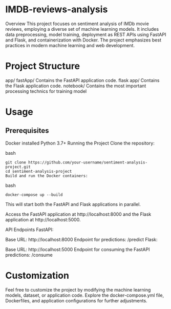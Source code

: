 # IMDB-reviews-analysis

Overview
This project focuses on sentiment analysis of IMDb movie reviews, employing a diverse set of machine learning models. It includes data preprocessing, model training, deployment as REST APIs using FastAPI and Flask, and containerization with Docker. The project emphasizes best practices in modern machine learning and web development.

# Project Structure
app/
fastApp/
Contains the FastAPI application code.
flask app/
Contains the Flask application code.
notebook/
Contains the most important processing technics for training model

# Usage

## Prerequisites
Docker installed
Python 3.7+
Running the Project
Clone the repository:

bash
```
git clone https://github.com/your-username/sentiment-analysis-project.git
cd sentiment-analysis-project
Build and run the Docker containers:
```
bash
```
docker-compose up --build
```
This will start both the FastAPI and Flask applications in parallel.

Access the FastAPI application at http://localhost:8000 and the Flask application at http://localhost:5000.

API Endpoints
FastAPI:

Base URL: http://localhost:8000
Endpoint for predictions: /predict
Flask:

Base URL: http://localhost:5000
Endpoint for consuming the FastAPI predictions: /consume
# Customization
Feel free to customize the project by modifying the machine learning models, dataset, or application code. Explore the docker-compose.yml file, Dockerfiles, and application configurations for further adjustments.
